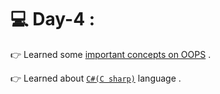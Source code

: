 # :computer: Day-4 :

:point_right: Learned some [important concepts on OOPS](https://www.c-sharpcorner.com/article/oops-interview-questions-c-sharp/) .<br>

:point_right: Learned about [`C#(C sharp)`](https://www.c-sharpcorner.com/article/C-Sharp-tutorial/) language .<br>


